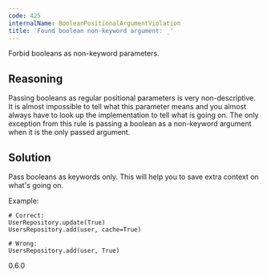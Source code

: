 ```yaml
---
code: 425
internalName: BooleanPositionalArgumentViolation
title: 'Found boolean non-keyword argument: _'
---
```


Forbid booleans as non-keyword parameters.

## Reasoning
Passing booleans as regular positional parameters is very
non-descriptive. It is almost impossible to tell what this parameter
means and you almost always have to look up the implementation to
tell what is going on. The only exception from this rule is passing
a boolean as a non-keyword argument when it is the only passed
argument.

## Solution
Pass booleans as keywords only. This will help you to save extra
context on what's going on.

Example:

    # Correct:
    UserRepository.update(True)
    UsersRepository.add(user, cache=True)
    
    # Wrong:
    UsersRepository.add(user, True)

<div class="versionadded">

0.6.0

</div>